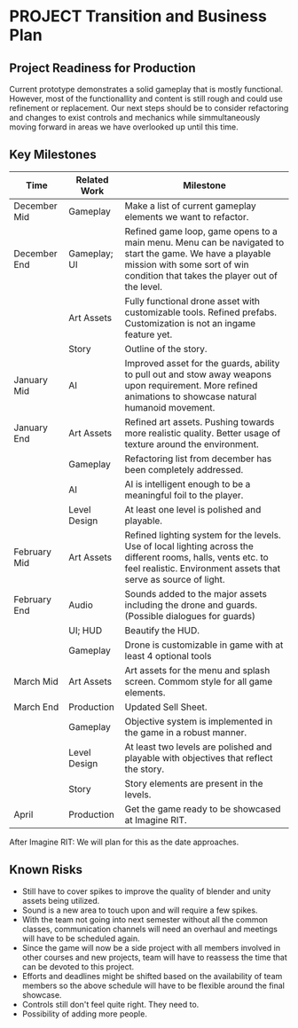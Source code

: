 # PROJECT Transition and Business Plan

## Project Readiness for Production
Current prototype demonstrates a solid gameplay that is mostly functional. However, most of the functionallity and content is still rough and could use refinement or replacement. Our next steps should be to consider refactoring and changes to exist controls and mechanics while simmultaneously moving forward in areas we have overlooked up until this time.

## Key Milestones
| Time         	| Related Work 	| Milestone                                                                                                                                                                                      	|
|--------------	|--------------	|------------------------------------------------------------------------------------------------------------------------------------------------------------------------------------------------	|
| December Mid 	| Gameplay     	| Make a list of current gameplay elements we want to refactor.                                                                                                                                  	|
| December End 	| Gameplay; UI 	| Refined game loop, game opens to a main menu. Menu can be navigated to start the game. We have a playable mission with some sort of win condition that takes the player out of the level.  	|
|              	| Art Assets   	| Fully functional drone asset with customizable tools. Refined prefabs. Customization is not an ingame feature yet.                                                                           	|
|              	| Story        	| Outline of the story.                                                                                                                                                                          	|
| January Mid  	| AI           	| Improved asset for the guards, ability to pull out and stow away weapons upon requirement. More refined animations to showcase natural humanoid movement.                                  	|
| January End  	| Art Assets   	| Refined art assets. Pushing towards more realistic quality. Better usage of texture around the environment.                                                                                  	|
|              	| Gameplay     	| Refactoring list from december has been completely addressed.                                                                                                                                  	|
|              	| AI           	| AI is intelligent enough to be a meaningful foil to the player.                                                                                                                                	|
|              	| Level Design 	| At least one level is polished and playable.                                                                                                                                                   	|
| February Mid 	| Art Assets   	| Refined lighting system for the levels. Use of local lighting across the different rooms, halls, vents etc. to feel realistic. Environment assets that serve as source of light.           	|
| February End  | Audio        	| Sounds added to the major assets including the drone and guards. (Possible dialogues for guards)                                                                                             	|
|              	| UI; HUD      	| Beautify the HUD.                                                                                                                                                                              	|
|              	| Gameplay     	| Drone is customizable in game with at least 4 optional tools                                                                                                                                   	|
| March Mid    	| Art Assets   	| Art assets for the menu and splash screen. Commom style for all game elements.                                                                                                               	|
| March End    	| Production   	| Updated Sell Sheet.                                                                                                                                                                            	|
|              	| Gameplay     	| Objective system is implemented in the game in a robust manner.                                                                                                                                	|
|              	| Level Design 	| At least two levels are polished and playable with objectives that reflect the story.                                                                                                        	|
|              	| Story        	| Story elements are present in the levels.                                                                                                                                                      	|
| April        	| Production   	| Get the game ready to be showcased at Imagine RIT.                                                                                                                                             	|

After Imagine RIT: We will plan for this as the date approaches.

## Known Risks
* Still have to cover spikes to improve the quality of blender and unity assets being utilized. 
* Sound is a new area to touch upon and will require a few spikes. 
* With the team not going into next semester without all the common classes, communication channels will need an overhaul and meetings will have to be scheduled again. 
* Since the game will now be a side project with all members involved in other courses and new projects, team will have to reassess the time that can be devoted to this project. 
* Efforts and deadlines might be shifted based on the availability of team members so the above schedule will have to be flexible around the final showcase. 
* Controls still don't feel quite right. They need to.
* Possibility of adding more people.
